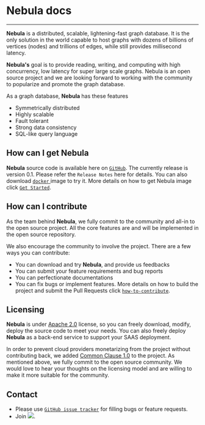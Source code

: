 # Nebula docs
---

**Nebula** is a distributed, scalable, lightening-fast graph database. It is the only solution in the world capable to host graphs with dozens of billions of vertices (nodes) and trillions of edges, while still provides millisecond latency.

**Nebula's** goal is to provide reading, writing, and computing with high concurrency, low latency for super large scale graphs. Nebula is an open source project and we are looking forward to working with the community to popularize and promote the graph database.

As a graph database, **Nebula** has these features
* Symmetrically distributed
* Highly scalable
* Fault tolerant
* Strong data consistency
* SQL-like query language

## How can I get Nebula ##
**Nebula** source code is available here on [`GitHub`](https://github.com/vesoft-inc/nebula). The currently release is version 0.1. Please refer the `Release Notes` here for details. You can also download [`docker` ](https://www.docker.com/get-started)image to try it.
More details on how to get Nebula image click [`Get Started`](https://github.com/vesoft-inc/nebula/blob/master/docs/get-started.md).

## How can I contribute ##
As the team behind **Nebula**, we fully commit to the community and all-in to the open source project. All the core features are and will be implemented in the open source repository.

We also encourage the community to involve the project. There are a few ways you can contribute:

* You can download and try **Nebula**, and provide us feedbacks
* You can submit your feature requirements and bug reports
* You can perfectionate documentations
* You can fix bugs or implement features. More details on how to build the project and submit the Pull Requests click [`how-to-contribute`](https://github.com/vesoft-inc/nebula/blob/master/docs/how-to-contribute.md).

## Licensing ###
**Nebula** is under [Apache 2.0](https://www.apache.org/licenses/LICENSE-2.0) license, so you can freely download, modify, deploy the source code to meet your needs. You can also freely deploy **Nebula** as a back-end service to support your SAAS deployment.

In order to prevent cloud providers monetarizing from the project without contributing back, we added [Common Clause 1.0](https://commonsclause.com/) to the project. As mentioned above, we fully commit to the open source community. We would love to hear your thoughts on the licensing model and are willing to make it more suitable for the community.

## Contact
- Please use [`GitHub issue tracker`](https://github.com/vesoft-inc/nebula/issues) for filling bugs or feature requests.
- Join [![](https://img.shields.io/badge/slack-nebula-519dd9.svg)](https://nebulagraph.slack.com/archives/DJQC9P0H5/p1557815158000200).
